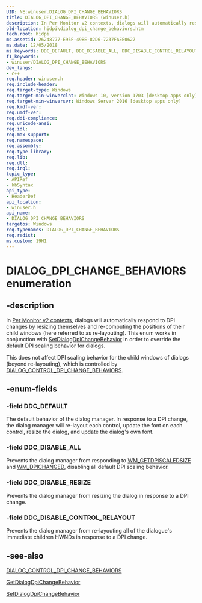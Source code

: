 ```yaml
---
UID: NE:winuser.DIALOG_DPI_CHANGE_BEHAVIORS
title: DIALOG_DPI_CHANGE_BEHAVIORS (winuser.h)
description: In Per Monitor v2 contexts, dialogs will automatically respond to DPI changes by resizing themselves and re-computing the positions of their child windows (here referred to as re-layouting).
old-location: hidpi\dialog_dpi_change_behaviors.htm
tech.root: hidpi
ms.assetid: 26248777-E95F-49BE-82D6-7237FAEE0627
ms.date: 12/05/2018
ms.keywords: DDC_DEFAULT, DDC_DISABLE_ALL, DDC_DISABLE_CONTROL_RELAYOUT, DDC_DISABLE_RESIZE, DIALOG_DPI_CHANGE_BEHAVIORS, DIALOG_DPI_CHANGE_BEHAVIORS enumeration [High DPI], hidpi.dialog_dpi_change_behaviors, winuser/DDC_DEFAULT, winuser/DDC_DISABLE_ALL, winuser/DDC_DISABLE_CONTROL_RELAYOUT, winuser/DDC_DISABLE_RESIZE, winuser/DIALOG_DPI_CHANGE_BEHAVIORS
f1_keywords:
- winuser/DIALOG_DPI_CHANGE_BEHAVIORS
dev_langs:
- c++
req.header: winuser.h
req.include-header: 
req.target-type: Windows
req.target-min-winverclnt: Windows 10, version 1703 [desktop apps only]
req.target-min-winversvr: Windows Server 2016 [desktop apps only]
req.kmdf-ver: 
req.umdf-ver: 
req.ddi-compliance: 
req.unicode-ansi: 
req.idl: 
req.max-support: 
req.namespace: 
req.assembly: 
req.type-library: 
req.lib: 
req.dll: 
req.irql: 
topic_type:
- APIRef
- kbSyntax
api_type:
- HeaderDef
api_location:
- winuser.h
api_name:
- DIALOG_DPI_CHANGE_BEHAVIORS
targetos: Windows
req.typenames: DIALOG_DPI_CHANGE_BEHAVIORS
req.redist: 
ms.custom: 19H1
---
```


# DIALOG_DPI_CHANGE_BEHAVIORS enumeration


## -description


In <a href="https://docs.microsoft.com/windows/desktop/hidpi/dpi-awareness-context">Per Monitor v2 contexts</a>, dialogs will automatically respond to DPI changes by resizing themselves and re-computing the positions of their child windows (here referred to as re-layouting). This enum works in conjunction with <a href="https://docs.microsoft.com/windows/desktop/api/winuser/nf-winuser-setdialogdpichangebehavior">SetDialogDpiChangeBehavior</a> in order to override the default DPI scaling behavior for dialogs.

This does not affect DPI scaling behavior for the child windows of dialogs (beyond re-layouting), which is controlled by <a href="https://docs.microsoft.com/windows/desktop/api/winuser/ne-winuser-dialog_control_dpi_change_behaviors">DIALOG_CONTROL_DPI_CHANGE_BEHAVIORS</a>.


## -enum-fields




### -field DDC_DEFAULT

The default behavior of the dialog manager. In response to a DPI change, the dialog manager will re-layout each control, update the font on each control, resize the dialog, and update the dialog's own font.


### -field DDC_DISABLE_ALL

Prevents the dialog manager from responding to <a href="https://docs.microsoft.com/windows/desktop/hidpi/wm-getdpiscaledsize">WM_GETDPISCALEDSIZE</a> and <a href="https://docs.microsoft.com/windows/desktop/hidpi/wm-dpichanged">WM_DPICHANGED</a>, disabling all default DPI scaling behavior.


### -field DDC_DISABLE_RESIZE

Prevents the dialog manager from resizing the dialog in response to a DPI change.


### -field DDC_DISABLE_CONTROL_RELAYOUT

Prevents the dialog manager from re-layouting all of the dialogue's immediate children HWNDs in response to a DPI change.


## -see-also




<a href="https://docs.microsoft.com/windows/desktop/api/winuser/ne-winuser-dialog_control_dpi_change_behaviors">DIALOG_CONTROL_DPI_CHANGE_BEHAVIORS</a>



<a href="https://docs.microsoft.com/windows/desktop/api/winuser/nf-winuser-getdialogdpichangebehavior">GetDialogDpiChangeBehavior</a>



<a href="https://docs.microsoft.com/windows/desktop/api/winuser/nf-winuser-setdialogdpichangebehavior">SetDialogDpiChangeBehavior</a>
 

 

